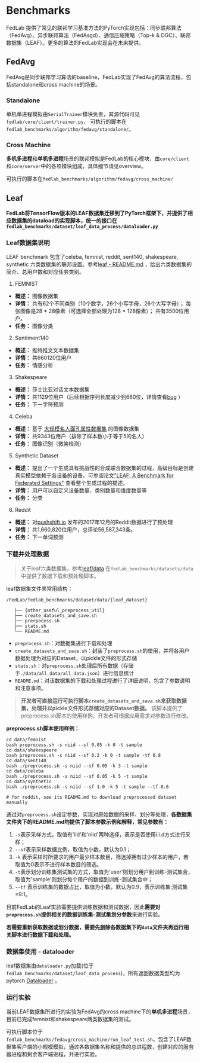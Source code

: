 # Benchmarks

FedLab 提供了常见的联邦学习基准方法的PyTorch实现包括：同步联邦算法（FedAvg）、异步联邦算法（FedAsgd）、通信压缩策略（Top-k & DGC）、联邦数据集（LEAF）。更多的算法的FedLab实现会在未来提供。

## FedAvg

FedAvg是同步联邦学习算法的baseline，FedLab实现了FedAvg的算法流程，包括standalone和cross machine的场景。

### Standalone

单机单进程模拟由`SerialTrainer`模块负责，其源代码可见`fedlab/core/client/trainer.py`，
可执行的脚本在`fedlab_benchmarks/algorithm/fedavg/standalone/`。

### Cross Machine

**多机多进程**和**单机多进程**场景的联邦模拟是FedLab的核心模块，由`core/client`和`core/server`中的各项模块组成，具体细节请见overview。

可执行的脚本在`fedlab_benchmarks/algorithm/fedavg/cross_machine/`

## Leaf

**FedLab将TensorFlow版本的LEAF数据集迁移到了PyTorch框架下，并提供了相应数据集的dataload的实现脚本，统一的接口在`fedlab_benchmarks/dataset/leaf_data_process/dataloader.py`**

### Leaf数据集说明

LEAF benchmark 包含了celeba, femnist, reddit, sent140, shakespeare, synthetic 六类数据集的联邦设置。参考[leaf - README.md](https://github.com/TalwalkarLab/leaf) ，给出六类数据集的简介、总用户数和对应任务类别。

1. FEMNIST
- **概述：** 图像数据集
- **详情：**
  共有62个不同类别（10个数字，26个小写字母，26个大写字母）；
  每张图像是28 * 28像素（可选择全部处理为128 * 128像素）；
  共有3500位用户。
- **任务：** 图像分类

2. Sentiment140

- **概述：** 推特推文文本数据集
- **详情：** 共660120位用户
- **任务：** 情感分析

3. Shakespeare

- **概述：** 莎士比亚对话文本数据集
- **详情：** 共1129位用户（后续根据序列长度减少到660位，详情查看[bug](https://github.com/TalwalkarLab/leaf/issues/19) ）
- **任务：** 下一字符预测

4. Celeba

- **概述：** 基于 [大规模名人面孔属性数据集](http://mmlab.ie.cuhk.edu.hk/projects/CelebA.html) 的图像数据集
- **详情：** 共9343位用户（排除了样本数小于等于5的名人）
- **任务：** 图像识别（微笑检测）

5. Synthetic Dataset

- **概述：** 提出了一个生成具有挑战性的合成联合数据集的过程，高级目标是创建真实模型依赖于各设备的设备。可参阅论文["LEAF: A Benchmark for Federated Settings"](https://arxiv.org/abs/1812.01097) 查看整个生成过程的描述。
- **详情：** 用户可以自定义设备数量、类别数量和维度数量等
- **任务：** 分类

6. Reddit

- **概述：** 对[pushshift.io](https://files.pushshift.io/reddit/) 发布的2017年12月的Reddit数据进行了预处理
- **详情：** 共1,660,820位用户，总评论56,587,343条。
- **任务：** 下一单词预测

### 下载并处理数据

> 关于leaf六类数据集，参考[leaf/data](https://github.com/TalwalkarLab/leaf/tree/master/data) 在`fedlab_benchmarks/datasets/data`中提供了数据下载和预处理脚本。

leaf数据集文件夹常用结构：

```
/FedLab/fedlab_benchmarks/dataset/data/{leaf_dataset}

   ├── {other_useful_preprocess_util}
   ├── create_datasets_and_save.sh
   ├── prerpocess.sh
   ├── stats.sh
   └── README.md
```
- `preprocess.sh`：对数据集进行下载和处理
- `create_datasets_and_save.sh`：封装了`preprocess.sh`的使用，并将各用户数据处理为对应的Dataset，以pickle文件的形式存储
- `stats.sh`：对`preprocess.sh`处理后所有数据（存储于`./data/all_data/all_data.json`）进行信息统计
- `README.md`：对该数据集的下载和处理过程进行了详细说明，包含了参数说明和注意事项。

> **开发者可直接运行可执行脚本`create_datasets_and_save.sh`来获取数据集，处理并以pickle文件形式存储对应的Dataset数据。**
> 该脚本提供了preprocess.sh脚本的使用样例，开发者可根据应用需求对参数进行修改。

**preprocess.sh脚本使用样例：**

```shell
cd data/femnist
bash preprocess.sh -s niid --sf 0.05 -k 0 -t sample
cd data/shakespeare
bash preprocess.sh -s niid --sf 0.2 -k 0 -t sample -tf 0.8
cd data/sent140
bash ./preprocess.sh -s niid --sf 0.05 -k 3 -t sample
cd data/celeba
bash ./preprocess.sh -s niid --sf 0.05 -k 5 -t sample
cd data/synthetic
bash ./preprocess.sh -s niid --sf 1.0 -k 5 -t sample --tf 0.6

# for reddit, see its README.md to download preprocessed dataset manually
```

通过对`preprocess.sh`设定参数，实现对原始数据的采样、划分等处理，**各数据集文件夹下的README.md均提供了脚本参数示例和解释，常见参数有：**

1. `-s`表示采样方式，取值有'iid'和'niid'两种选择，表示是否使用i.i.d方式进行采样；
2. `--sf`表示采样数据比例，取值为小数，默认为0.1；
3. `-k` 表示采样时所要求的用户最少样本数目，筛选掉拥有过少样本的用户，若取值为0表示不进行样本数目的筛选。
4. `-t`表示划分训练集测试集的方式，取值为'user'则划分用户到训练-测试集合，取值为'sample'则划分每个用户的数据到训练-测试集合中；
5. `--tf` 表示训练集的数据占比，取值为小数，默认为0.9，表示训练集:测试集=9:1。

目前FedLab的Leaf实验需要提供训练数据和测试数据，因此**需要对`preprocess.sh`提供相关的数据训练集-测试集划分参数**来进行实验。

**若需要重新获取数据或划分数据，需要先删除各数据集下的`data`文件夹再运行相关脚本进行数据下载和处理。**

### 数据集使用 - dataloader

leaf数据集由`dataloader.py`加载(位于`fedlab_benchmarks/dataset/leaf_data_process`)，所有返回数据类型均为pytorch [Dataloader](https://pytorch.org/docs/stable/data.html) 。

### 运行实验

当前LEAF数据集所进行的实验为FedAvg的cross machine下的**单机多进程**场景，目前已完成femnist和shakespeare两类数据集的测试。

可执行脚本位于 `fedlab_benchmarks/fedavg/cross_machine/run_leaf_test.sh`，包含了LEAF数据集客户端的小规模模拟，通过各数据集名称和提供的总进程数，创建对应的服务器进程和剩余客户端进程，并进行实验。